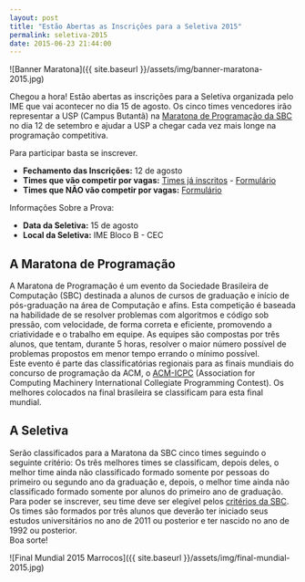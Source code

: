 ```yaml
---
layout: post
title: "Estão Abertas as Inscrições para a Seletiva 2015"
permalink: seletiva-2015
date: 2015-06-23 21:44:00
---
```


![Banner Maratona]({{ site.baseurl }}/assets/img/banner-maratona-2015.jpg)

Chegou a hora! Estão abertas as inscrições para a Seletiva organizada pelo IME que vai acontecer no dia 15 de agosto. Os cinco times vencedores irão representar a USP (Campus Butantã) na [Maratona de Programação da SBC](http://maratona.ime.usp.br/) no dia 12 de setembro e ajudar a USP a chegar cada vez mais longe na programação competitiva.  
  
Para participar basta se inscrever.  
- **Fechamento das Inscrições:** 12 de agosto  
- **Times que vão competir por vagas:** [Times já inscritos](https://docs.google.com/spreadsheets/d/1lTA7sCAEu5VJC2SzVhraob5Szuzi-6DVfAshLL4R44U/pubhtml?gid=1246609276&single=true) - [Formulário](https://docs.google.com/forms/d/1N5NYgqzhHe9AFFKZnNpucLrQrLhrDtG5rvF7YQB50e8/viewform)  
- **Times que NÃO vão competir por vagas:** [Formulário](https://docs.google.com/forms/d/1-IknATxaRIl8br0oLNhS-zBwSmjlmitDfZu8hgDXWXU/viewform)  

Informações Sobre a Prova:  
- **Data da Seletiva:** 15 de agosto  
- **Local da Seletiva:** IME Bloco B - CEC  

## A Maratona de Programação
A Maratona de Programação é um evento da Sociedade Brasileira de Computação (SBC) destinada a alunos de cursos de graduação e início de pós-graduação na área de Computação e afins. Esta competição é baseada na habilidade de se resolver problemas com algoritmos e código sob pressão, com velocidade, de forma correta e eficiente, promovendo a criatividade e o trabalho em equipe. As equipes são compostas por três alunos, que tentam, durante 5 horas, resolver o maior número possível de problemas propostos em menor tempo errando o mínimo possível.  
Este evento é parte das classificatórias regionais para as finais mundiais do concurso de programação da ACM, o [ACM-ICPC](http://icpc.baylor.edu) (Association for Computing Machinery International Collegiate Programming Contest). Os melhores colocados na final brasileira se classificam para esta final mundial.  

## A Seletiva
Serão classificados para a Maratona da SBC cinco times seguindo o seguinte critério: Os três melhores times se classificam, depois deles, o melhor time ainda não classificado formado somente por pessoas do primeiro ou segundo ano da graduação e, depois, o melhor time ainda não classificado formado somente por alunos do primeiro ano de graduação.  
Para poder se inscrever, seu time deve ser elegível pelos [critérios da SBC](http://maratona.ime.usp.br/regras15.html). Os times são formados por três alunos que deverão ter iniciado seus estudos universitários no ano de 2011 ou posterior e ter nascido no ano de 1992 ou posterior.  
Boa sorte!

![Final Mundial 2015 Marrocos]({{ site.baseurl }}/assets/img/final-mundial-2015.jpg)
